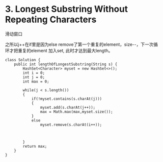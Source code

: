 # 3. Longest Substring Without Repeating Characters

滑动窗口

之所以j++在if里是因为else remove了第一个重复的element，size--，下一次循环才把重复的element 加入set, 此时才达到最大length。

```
class Solution {
    public int lengthOfLongestSubstring(String s) {
        HashSet<Character> myset = new HashSet<>();
        int i = 0;
        int j = 0;
        int max = 0;

        while(j < s.length())
        {
            if(!myset.contains(s.charAt(j)))
            {
                myset.add(s.charAt(j++));
                max = Math.max(max,myset.size());
            }
            else
                myset.remove(s.charAt(i++));
                
            
           
        }
        return max;
    }
}
```
